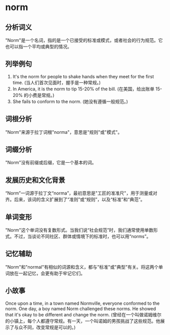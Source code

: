 # norm

## 分析词义

  

"Norm"是一个名词，指的是一个已接受的标准或模式，或者社会的行为规范。它也可以指一个平均或典型的情况。

  

## 列举例句

  

1.  It's the norm for people to shake hands when they meet for the first time. (当人们首次见面时，握手是一种常规。)
2.  In America, it is the norm to tip 15-20% of the bill. (在美国，给出账单 15-20% 的小费是常规。)
3.  She fails to conform to the norm. (她没有遵循一般规范。)

  

## 词根分析

  

"Norm"来源于拉丁词根"norma"，意思是"规则"或"模式"。

  

## 词缀分析

  

"Norm"没有前缀或后缀，它是一个基本的词。

  

## 发展历史和文化背景

  

“Norm”一词源于拉丁文“norma”，最初意思是"工匠的准准尺"，用于测量或对齐。后来，该词的含义扩展到了“准则”或“规则”，以及“标准”和“典范”。

  

## 单词变形

  

"Norm"这个单词没有复数形式。当我们说“社会规范”时，我们通常使用单数形式。不过，当谈论不同社区、群体或情境下的标准时，也可以用“norms”。

  

## 记忆辅助

  

"Norm"和"normal"有相似的词源和含义，都与"标准"或"典型"有关。将这两个单词放在一起记忆，会更有助于牢记它们。

  

## 小故事

  

Once upon a time, in a town named Normville, everyone conformed to the norm. One day, a boy named Norm challenged these norms. He showed that it's okay to be different and change the norm. (曾经在一个叫做诺姆维尔的小镇上，每个人都遵守常规。有一天，一个叫诺姆的男孩挑战了这些规范。他展示了与众不同，改变常规是可以的。)
